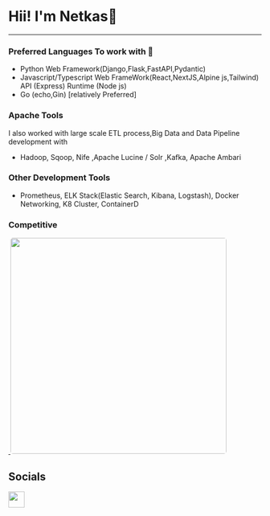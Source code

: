 Hii! I'm Netkas👋
========================================================================================================================================  
--------------------------
### Preferred Languages To work with 🚀
*  Python      Web Framework(Django,Flask,FastAPI,Pydantic)
*  Javascript/Typescript  Web FrameWork(React,NextJS,Alpine js,Tailwind) API (Express) Runtime (Node js)
*  Go (echo,Gin) [relatively Preferred]

### Apache Tools
I also worked with large scale ETL process,Big Data and Data Pipeline development with 
- Hadoop, Sqoop, Nife ,Apache Lucine / Solr ,Kafka, Apache Ambari

### Other Development Tools
- Prometheus, ELK Stack(Elastic Search, Kibana, Logstash), Docker Networking, K8 Cluster, ContainerD
  
### Competitive 

<p align="left"> 
         <a href="https://leetcode.com/abdisa/" target="_blank" rel="noreferrer">
            <img src="https://i.ibb.co/zmrD32n/leetcode-button-icon-151892.png" width="0" />
         </a> 
                <a href="https://leetcode.com/abdisa/"> <img src="https://leetcard.jacoblin.cool/abdisa?theme=dark" alt="" width="430" style="border-radius: 5px;"></a>
 </p>
 
## Socials

<p align="left"> <a href="https://t.me/iamnetkas/" target="_blank" rel="noreferrer"><img src="https://upload.wikimedia.org/wikipedia/commons/thumb/8/82/Telegram_logo.svg/480px-Telegram_logo.svg.png" width="32" height="32" /></a></p>




